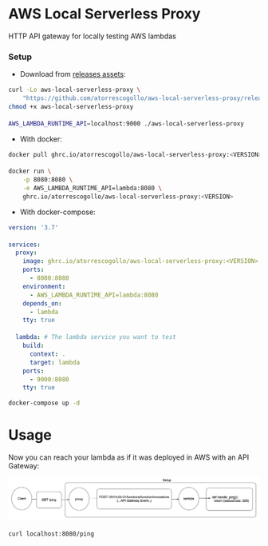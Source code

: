 # AWS Local Serverless Proxy
HTTP API gateway for locally testing AWS lambdas

### Setup
* Download from [releases assets](https://github.com/atorrescogollo/aws-local-serverless-proxy/releases):
```bash
curl -Lo aws-local-serverless-proxy \
    "https://github.com/atorrescogollo/aws-local-serverless-proxy/releases/download/<VERSION>/aws-local-serverless-proxy_<OS>_<ARCH>"
chmod +x aws-local-serverless-proxy

AWS_LAMBDA_RUNTIME_API=localhost:9000 ./aws-local-serverless-proxy
```

* With docker:
```bash
docker pull ghrc.io/atorrescogollo/aws-local-serverless-proxy:<VERSION>

docker run \
    -p 8080:8080 \
    -e AWS_LAMBDA_RUNTIME_API=lambda:8080 \
    ghrc.io/atorrescogollo/aws-local-serverless-proxy:<VERSION>
```

* With docker-compose:
```yaml
version: '3.7'

services:
  proxy:
    image: ghrc.io/atorrescogollo/aws-local-serverless-proxy:<VERSION>
    ports:
      - 8080:8080
    environment:
      - AWS_LAMBDA_RUNTIME_API=lambda:8080
    depends_on:
      - lambda
    tty: true

  lambda: # The lambda service you want to test
    build:
      context: .
      target: lambda
    ports:
      - 9000:8080
    tty: true
```
```bash
docker-compose up -d
```

# Usage
Now you can reach your lambda as if it was deployed in AWS with an API Gateway:

![Usage](./docs/images/usage.png)

```bash
curl localhost:8080/ping
```
